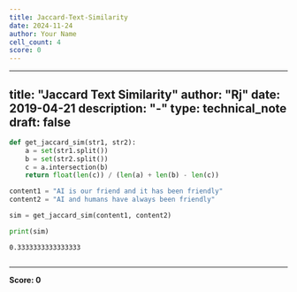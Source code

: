 ```yaml
---
title: Jaccard-Text-Similarity
date: 2024-11-24
author: Your Name
cell_count: 4
score: 0
---
```


---
title: "Jaccard Text Similarity"
author: "Rj"
date: 2019-04-21
description: "-"
type: technical_note
draft: false
---

```python
def get_jaccard_sim(str1, str2): 
    a = set(str1.split()) 
    b = set(str2.split())
    c = a.intersection(b)
    return float(len(c)) / (len(a) + len(b) - len(c))
```


```python
content1 = "AI is our friend and it has been friendly"
content2 = "AI and humans have always been friendly"

sim = get_jaccard_sim(content1, content2)

print(sim)
```

    0.3333333333333333



```python

```


---
**Score: 0**